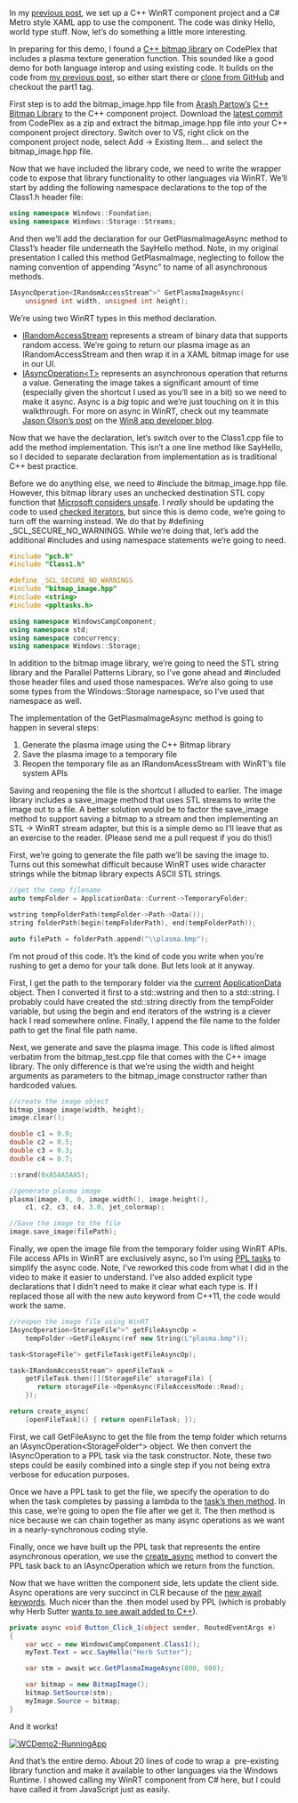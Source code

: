 In my [previous
post](http://devhawk.net/2012/06/19/windows-camp-demo-part-one/), we set
up a C++ WinRT component project and a C\# Metro style XAML app to use
the component. The code was dinky Hello, world type stuff. Now, let’s do
something a little more interesting.

In preparing for this demo, I found a [C++ bitmap
library](http://bitmap.codeplex.com/) on CodePlex that includes a plasma
texture generation function. This sounded like a good demo for both
language interop and using existing code. It builds on the code from [my
previous
post](http://devhawk.net/2012/06/19/windows-camp-demo-part-one/), so
either start there or [clone from
GitHub](https://github.com/devhawk/WindowsCampDemo) and checkout the
part1 tag.

First step is to add the bitmap\_image.hpp file from [Arash
Partow’s](http://www.partow.net/index.html) [C++ Bitmap
Library](http://bitmap.codeplex.com/) to the C++ component project.
Download the [latest
commit](http://bitmap.codeplex.com/SourceControl/list/changesets) from
CodePlex as a zip and extract the bitmap\_image.hpp file into your C++
component project directory. Switch over to VS, right click on the
component project node, select Add -\> Existing Item… and select the
bitmap\_image.hpp file.

Now that we have included the library code, we need to write the wrapper
code to expose that library functionality to other languages via WinRT.
We’ll start by adding the following namespace declarations to the top of
the Class1.h header file:

``` cpp
using namespace Windows::Foundation;
using namespace Windows::Storage::Streams;
```

And then we’ll add the declaration for our GetPlasmaImageAsync method to
Class1’s header file underneath the SayHello method. Note, in my
original presentation I called this method GetPlasmaImage, neglecting to
follow the naming convention of appending “Async” to name of all
asynchronous methods.

``` cpp
IAsyncOperation<IRandomAccessStream^>^ GetPlasmaImageAsync(
    unsigned int width, unsigned int height);
```

We’re using two WinRT types in this method declaration.

-   [IRandomAccessStream](http://msdn.microsoft.com/en-us/library/windows/apps/windows.storage.streams.irandomaccessstream.aspx)
    represents a stream of binary data that supports random access.
    We’re going to return our plasma image as an IRandomAccessStream and
    then wrap it in a XAML bitmap image for use in our UI.
-   [IAsyncOperation\<T\>](http://msdn.microsoft.com/en-us/library/windows/apps/br206598.aspx)
    represents an asynchronous operation that returns a value.
    Generating the image takes a significant amount of time (especially
    given the shortcut I used as you’ll see in a bit) so we need to make
    it async. Async is a *big* topic and we’re just touching on it in
    this walkthrough. For more on async in WinRT, check out my teammate
    [Jason Olson’s
    post](http://blogs.msdn.com/b/windowsappdev/archive/2012/03/20/keeping-apps-fast-and-fluid-with-asynchrony-in-the-windows-runtime.aspx)
    on the [Win8 app developer
    blog](http://blogs.msdn.com/b/windowsappdev/).

Now that we have the declaration, let’s switch over to the Class1.cpp
file to add the method implementation. This isn’t a one line method like
SayHello, so I decided to separate declaration from implementation as is
traditional C++ best practice.

Before we do anything else, we need to \#include the bitmap\_image.hpp
file. However, this bitmap library uses an unchecked destination STL
copy function that [Microsoft considers
unsafe](http://msdn.microsoft.com/en-us/library/aa985872(v=vs.110).aspx).
I *really* should be updating the code to used [checked
iterators](http://msdn.microsoft.com/en-us/library/aa985965(v=vs.110)),
but since this is demo code, we’re going to turn off the warning
instead. We do that by \#defining \_SCL\_SECURE\_NO\_WARNINGS. While
we’re doing that, let’s add the additional \#includes and using
namespace statements we’re going to need.

``` cpp
#include "pch.h"
#include "Class1.h"

#define _SCL_SECURE_NO_WARNINGS
#include "bitmap_image.hpp"
#include <string>
#include <ppltasks.h>

using namespace WindowsCampComponent;
using namespace std;
using namespace concurrency;
using namespace Windows::Storage;
```

In addition to the bitmap image library, we’re going to need the STL
string library and the Parallel Patterns Library, so I’ve gone ahead and
\#included those header files and used those namespaces. We’re also
going to use some types from the Windows::Storage namespace, so I’ve
used that namespace as well.

The implementation of the GetPlasmaImageAsync method is going to happen
in several steps:

1.  Generate the plasma image using the C++ Bitmap library
2.  Save the plasma image to a temporary file
3.  Reopen the temporary file as an IRandomAcessStream with WinRT’s file
    system APIs

Saving and reopening the file is the shortcut I alluded to earlier. The
image library includes a save\_image method that uses STL streams to
write the image out to a file. A better solution would be to factor the
save\_image method to support saving a bitmap to a stream and then
implementing an STL -\> WinRT stream adapter, but this is a simple demo
so I’ll leave that as an exercise to the reader. (Please send me a pull
request if you do this!)

First, we’re going to generate the file path we’ll be saving the image
to. Turns out this somewhat difficult because WinRT uses wide character
strings while the bitmap library expects ASCII STL strings.

``` cpp
//get the temp filename
auto tempFolder = ApplicationData::Current->TemporaryFolder;

wstring tempFolderPath(tempFolder->Path->Data());
string folderPath(begin(tempFolderPath), end(tempFolderPath));

auto filePath = folderPath.append("\\plasma.bmp");
```

I’m not proud of this code. It’s the kind of code you write when you’re
rushing to get a demo for your talk done. But lets look at it anyway.

First, I get the path to the temporary folder via the
[current](http://msdn.microsoft.com/en-us/library/windows/apps/windows.storage.applicationdata.current.aspx)
[ApplicationData](http://msdn.microsoft.com/en-us/library/windows/apps/windows.storage.applicationdata.aspx)
object. Then I converted it first to a std::wstring and then to a
std::string. I probably could have created the std::string directly from
the tempFolder variable, but using the begin and end iterators of the
wstring is a clever hack I read somewhere online. Finally, I append the
file name to the folder path to get the final file path name.

Next, we generate and save the plasma image. This code is lifted almost
verbatim from the bitmap\_test.cpp file that comes with the C++ image
library. The only difference is that we’re using the width and height
arguments as parameters to the bitmap\_image constructor rather than
hardcoded values.

``` cpp
//create the image object
bitmap_image image(width, height);
image.clear();

double c1 = 0.9;
double c2 = 0.5;
double c3 = 0.3;
double c4 = 0.7;

::srand(0xA5AA5AA5);

//generate plasma image
plasma(image, 0, 0, image.width(), image.height(),
    c1, c2, c3, c4, 3.0, jet_colormap);

//Save the image to the file
image.save_image(filePath);
```

Finally, we open the image file from the temporary folder using WinRT
APIs. File access APIs in WinRT are exclusively async, so I’m using [PPL
tasks](http://msdn.microsoft.com/en-us/library/hh750113(v=vs.110)) to
simplify the async code. Note, I’ve reworked this code from what I did
in the video to make it easier to understand. I’ve also added explicit
type declarations that I didn’t need to make it clear what each type is.
If I replaced those all with the new auto keyword from C++11, the code
would work the same.

``` cpp
//reopen the image file using WinRT
IAsyncOperation<StorageFile^>^ getFileAsyncOp =
    tempFolder->GetFileAsync(ref new String(L"plasma.bmp"));

task<StorageFile^> getFileTask(getFileAsyncOp);

task<IRandomAccessStream^> openFileTask =
    getFileTask.then([](StorageFile^ storageFile) {
       return storageFile->OpenAsync(FileAccessMode::Read);
    });

return create_async(
    [openFileTask]() { return openFileTask; });
```

First, we call GetFileAsync to get the file from the temp folder which
returns an IAsyncOperation\<StorageFolder\^\> object. We then convert
the IAsyncOperation to a PPL task via the task constructor. Note, these
two steps could be easily combined into a single step if you not being
extra verbose for education purposes.

Once we have a PPL task to get the file, we specify the operation to do
when the task completes by passing a lambda to the [task’s then
method](http://msdn.microsoft.com/en-us/library/windows/apps/hh750044.aspx).
In this case, we’re going to open the file after we get it. The then
method is nice because we can chain together as many async operations as
we want in a nearly-synchronous coding style.

Finally, once we have built up the PPL task that represents the entire
asynchronous operation, we use the
[create\_async](http://msdn.microsoft.com/en-us/library/hh750102(v=vs.110).aspx)
method to convert the PPL task back to an IAsyncOperation which we
return from the function.

Now that we have written the component side, lets update the client
side. Async operations are very succinct in CLR because of the [new
await
keywords](http://msdn.microsoft.com/en-us/library/hh191443(v=VS.110).aspx).
Much nicer than the .then model used by PPL (which is probably why Herb
Sutter [wants to see await added to
C++](http://herbsutter.com/2012/04/06/we-want-await-a-c-talk-thats-applicable-to-c/)).

``` csharp
private async void Button_Click_1(object sender, RoutedEventArgs e)
{
    var wcc = new WindowsCampComponent.Class1();
    myText.Text = wcc.SayHello("Herb Sutter");

    var stm = await wcc.GetPlasmaImageAsync(800, 600);

    var bitmap = new BitmapImage();
    bitmap.SetSource(stm);
    myImage.Source = bitmap;
}
```

And it works!

[![](http://image.devhawk.net/blog-content/20120624-windows-camp-demo-part-two/WCDemo2-RunningApp-300x187.png "WCDemo2-RunningApp")](http://image.devhawk.net/blog-content/20120624-windows-camp-demo-part-two/WCDemo2-RunningApp.png)

And that’s the entire demo. About 20 lines of code to wrap a
 pre-existing library function and make it available to other languages
via the Windows Runtime. I showed calling my WinRT component from C\#
here, but I could have called it from JavaScript just as easily.
